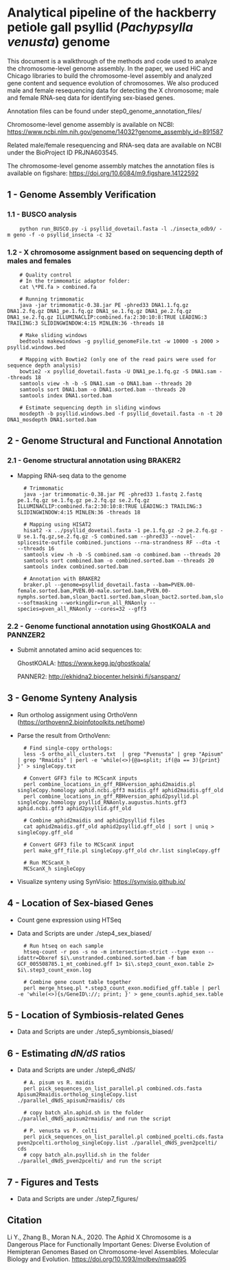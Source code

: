 # Analytical pipeline of the hackberry petiole gall psyllid (*Pachypsylla venusta*) genome

This document is a walkthrough of the methods and code used to analyze the chromosome-level genome assembly. In the paper, we used HiC and Chicago libraries to build the chromosome-level assembly and analyzed gene content and sequence evolution of chromosomes. We also produced male and female resequencing data for detecting the X chromosome; male and female RNA-seq data for identifying sex-biased genes.

Annotation files can be found under step0_genome_annotation_files/

Chromosome-level genome assembly is available on NCBI: https://www.ncbi.nlm.nih.gov/genome/14032?genome_assembly_id=891587

Related male/female resequencing and RNA-seq data are available on NCBI under the BioProject ID PRJNA603545.

The chromosome-level genome assembly matches the annotation files is available on figshare: https://doi.org/10.6084/m9.figshare.14122592

## 1 - Genome Assembly Verification

### 1.1 - BUSCO analysis

        python run_BUSCO.py -i psyllid_dovetail.fasta -l ./insecta_odb9/ -m geno -f -o psyllid_insecta -c 32

### 1.2 - X chromosome assignment based on sequencing depth of males and females

        # Quality control
        # In the trimmomatic adaptor folder:
        cat \*PE.fa > combined.fa

        # Running trimmomatic
        java -jar trimmomatic-0.38.jar PE -phred33 DNA1.1.fq.gz DNA1.2.fq.gz DNA1_pe.1.fq.gz DNA1_se.1.fq.gz DNA1_pe.2.fq.gz DNA1_se.2.fq.gz ILLUMINACLIP:combined.fa:2:30:10:8:TRUE LEADING:3 TRAILING:3 SLIDINGWINDOW:4:15 MINLEN:36 -threads 18

        # Make sliding windows
        bedtools makewindows -g psyllid_genomeFile.txt -w 10000 -s 2000 > psyllid.windows.bed

        # Mapping with Bowtie2 (only one of the read pairs were used for sequence depth analysis)
        bowtie2 -x psyllid_dovetail.fasta -U DNA1_pe.1.fq.gz -S DNA1.sam --threads 18
        samtools view -h -b -S DNA1.sam -o DNA1.bam --threads 20
        samtools sort DNA1.bam -o DNA1.sorted.bam --threads 20
        samtools index DNA1.sorted.bam

        # Estimate sequencing depth in sliding windows
        mosdepth -b psyllid.windows.bed -f psyllid_dovetail.fasta -n -t 20 DNA1_mosdepth DNA1.sorted.bam

## 2 - Genome Structural and Functional Annotation

### 2.1 - Genome structural annotation using BRAKER2

- Mapping RNA-seq data to the genome
           
        # Trimmomatic
        java -jar trimmomatic-0.38.jar PE -phred33 1.fastq 2.fastq pe.1.fq.gz se.1.fq.gz pe.2.fq.gz se.2.fq.gz ILLUMINACLIP:combined.fa:2:30:10:8:TRUE LEADING:3 TRAILING:3 SLIDINGWINDOW:4:15 MINLEN:36 -threads 18
        
        # Mapping using HISAT2
        hisat2 -x ../psyllid_dovetail.fasta -1 pe.1.fq.gz -2 pe.2.fq.gz -U se.1.fq.gz,se.2.fq.gz -S combined.sam --phred33 --novel-splicesite-outfile combined.junctions --rna-strandness RF --dta -t --threads 16
        samtools view -h -b -S combined.sam -o combined.bam --threads 20
        samtools sort combined.bam -o combined.sorted.bam --threads 20
        samtools index combined.sorted.bam
        
        # Annotation with BRAKER2
        braker.pl --genome=psyllid_dovetail.fasta --bam=PVEN.00-female.sorted.bam,PVEN.00-male.sorted.bam,PVEN.00-nymphs.sorted.bam,sloan_bact1.sorted.bam,sloan_bact2.sorted.bam,sloan_bact3.sorted.bam,sloan_body1.sorted.bam,sloan_body2.sorted.bam,sloan_body3.sorted.bam,trans1.sorted.bam,trans2.sorted.bam,trans3.sorted.bam,trans4.sorted.bam,trans5.sorted.bam,trans6.sorted.bam,trans7.sorted.bam --softmasking --workingdir=run_all_RNAonly --species=pven_all_RNAonly --cores=32 --gff3
        
        
### 2.2 - Genome functional annotation using GhostKOALA and PANNZER2

- Submit annotated amino acid sequences to: 
        
     GhostKOALA: https://www.kegg.jp/ghostkoala/
        
     PANNER2: http://ekhidna2.biocenter.helsinki.fi/sanspanz/

## 3 - Genome Synteny Analysis
- Run ortholog assignment using OrthoVenn (https://orthovenn2.bioinfotoolkits.net/home)
- Parse the result from OrthoVenn:
        
        # Find single-copy orthologs:
        less -S ortho_all_clusters.txt  | grep "Pvenusta" | grep "Apisum" | grep "Rmaidis" | perl -e 'while(<>){@a=split; if(@a == 3){print} }' > singleCopy.txt
        
        # Convert GFF3 file to MCScanX inputs
        perl combine_locations_in_gff_RBHversion_aphid2maidis.pl singleCopy.homology aphid.ncbi.gff3 maidis.gff aphid2maidis.gff_old
        perl combine_locations_in_gff_RBHversion_aphid2psyllid.pl singleCopy.homology psyllid_RNAonly.augustus.hints.gff3 aphid.ncbi.gff3 aphid2psyllid.gff_old
        
        # Combine aphid2maidis and aphid2psyllid files
        cat aphid2maidis.gff_old aphid2psyllid.gff_old | sort | uniq > singleCopy.gff_old
        
        # Convert GFF3 file to MCScanX input
        perl make_gff_file.pl singleCopy.gff_old chr.list singleCopy.gff
        
        # Run MCScanX_h
        MCScanX_h singleCopy
        
- Visualize synteny using SynVisio: https://synvisio.github.io/

## 4 - Location of Sex-biased Genes

- Count gene expression using HTSeq
- Data and Scripts are under ./step4_sex_biased/

        # Run htseq on each sample
        htseq-count -r pos -s no -m intersection-strict --type exon --idattr=Dbxref $i\.unstranded.combined.sorted.bam -f bam GCF_005508785.1_mt_combined.gff 1> $i\.step3_count_exon.table 2> $i\.step3_count_exon.log
        
        # Combine gene count table together
        perl merge_htseq.pl *.step3_count_exon.modified_gff.table | perl -e 'while(<>){s/GeneID\://; print; }' > gene_counts.aphid_sex.table

## 5 - Location of Symbiosis-related Genes

- Data and Scripts are under ./step5_symbionsis_biased/

## 6 - Estimating *dN/dS* ratios

- Data and Scripts are under ./step6_dNdS/

        # A. pisum vs R. maidis
        perl pick_sequences_on_list_parallel.pl combined.cds.fasta Apisum2Rmaidis.ortholog_singleCopy.list ./parallel_dNdS_apisum2rmaidis/ cds
        
        # copy batch_aln.aphid.sh in the folder ./parallel_dNdS_apisum2rmaidis/ and run the script

        # P. venusta vs P. celti
        perl pick_sequences_on_list_parallel.pl combined_pcelti.cds.fasta pven2pcelti.ortholog_singleCopy.list ./parallel_dNdS_pven2pcelti/ cds
        # copy batch_aln.psyllid.sh in the folder ./parallel_dNdS_pven2pcelti/ and run the script

## 7 - Figures and Tests
- Data and Scripts are under ./step7_figures/

## Citation

Li Y., Zhang B., Moran N.A., 2020. The Aphid X Chromosome is a Dangerous Place for Functionally Important Genes: Diverse Evolution of Hemipteran Genomes Based on Chromosome-level Assemblies. Molecular Biology and Evolution. https://doi.org/10.1093/molbev/msaa095

